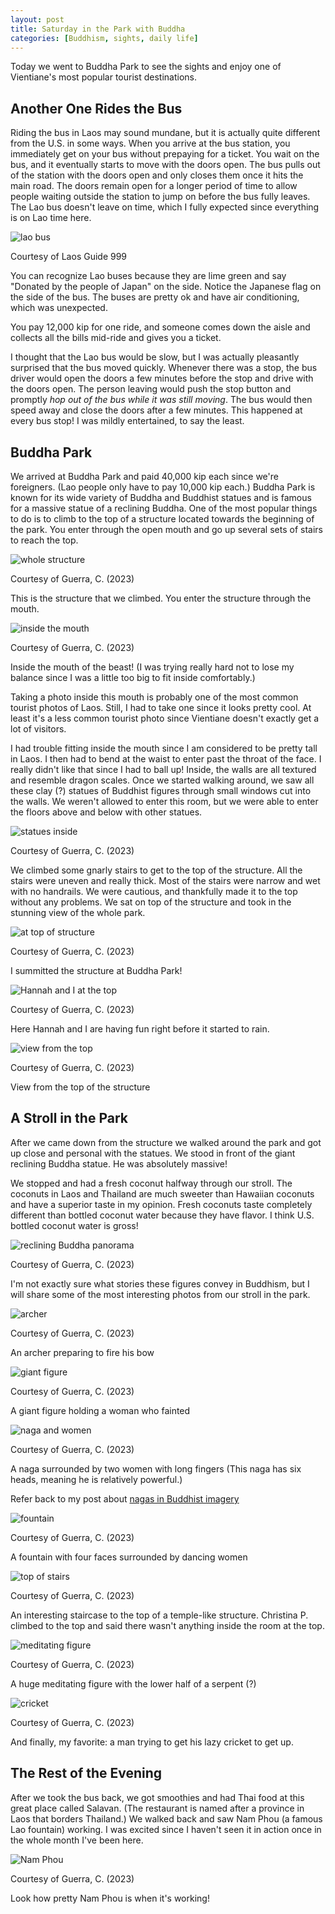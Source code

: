 ```yaml
---
layout: post
title: Saturday in the Park with Buddha
categories: [Buddhism, sights, daily life]
---
```


Today we went to Buddha Park to see the sights and enjoy one of Vientiane's most popular tourist destinations. 

## Another One Rides the Bus

Riding the bus in Laos may sound mundane, but it is actually quite different from the U.S. in some ways. When you arrive at the bus station, you immediately get on your bus without prepaying for a ticket. You wait on the bus, and it eventually starts to move with the doors open. The bus pulls out of the station with the doors open and only closes them once it hits the main road. The doors remain open for a longer period of time to allow people waiting outside the station to jump on before the bus fully leaves. The Lao bus doesn't leave on time, which I fully expected since everything is on Lao time here. 

![lao bus](https://www.laos-guide-999.com/images/city-bus-green-white.jpg)

Courtesy of Laos Guide 999

You can recognize Lao buses because they are lime green and say "Donated by the people of Japan" on the side. Notice the Japanese flag on the side of the bus. The buses are pretty ok and have air conditioning, which was unexpected.

You pay 12,000 kip for one ride, and someone comes down the aisle and collects all the bills mid-ride and gives you a ticket. 

I thought that the Lao bus would be slow, but I was actually pleasantly surprised that the bus moved quickly. Whenever there was a stop, the bus driver would open the doors a few minutes before the stop and drive with the doors open. The person leaving would push the stop button and promptly *hop out of the bus while it was still moving*. The bus would then speed away and close the doors after a few minutes. This happened at every bus stop! I was mildly entertained, to say the least. 

## Buddha Park

We arrived at Buddha Park and paid 40,000 kip each since we're foreigners. (Lao people only have to pay 10,000 kip each.) Buddha Park is known for its wide variety of Buddha and Buddhist statues and is famous for a massive statue of a reclining Buddha. One of the most popular things to do is to climb to the top of a structure located towards the beginning of the park. You enter through the open mouth and go up several sets of stairs to reach the top. 

![whole structure](https://lh3.googleusercontent.com/pw/AIL4fc9uCwleYSmqjy_xZL9fpiVscNjVzjkklcFsbLN5njbqc14u0FJOUucT3qFYg0CdwlrfxdRxD4WsfuvEC3kXgUUJJdPLmCHCrkAaEBRtqZeRAHQ8GEce=w1000)

Courtesy of Guerra, C. (2023)

This is the structure that we climbed. You enter the structure through the mouth. 

![inside the mouth](https://lh3.googleusercontent.com/pw/AIL4fc-Fw6wWTAybVmcwHGaMybXOfe7DEEsKz5nBf0DSVuZwJxaFUL8Mk1ZHTX5OD2-lNOv5QVtCOndOO768Do-Wi43ZCb2kd7FB1zEKSYhZ8Xne8-OErPa1=w1000)

Courtesy of Guerra, C. (2023)

Inside the mouth of the beast! (I was trying really hard not to lose my balance since I was a little too big to fit inside comfortably.)

Taking a photo inside this mouth is probably one of the most common tourist photos of Laos. Still, I had to take one since it looks pretty cool. At least it's a less common tourist photo since Vientiane doesn't exactly get a lot of visitors. 

I had trouble fitting inside the mouth since I am considered to be pretty tall in Laos. I then had to bend at the waist to enter past the throat of the face. I really didn't like that since I had to ball up! Inside, the walls are all textured and resemble dragon scales. Once we started walking around, we saw all these clay (?) statues of Buddhist figures through small windows cut into the walls. We weren't allowed to enter this room, but we were able to enter the floors above and below with other statues.

![statues inside](https://lh3.googleusercontent.com/pw/AIL4fc9Q0P_nOgD6U3qHQ7CAgjXt4uZ6G2GkO3mp-wS-EtnaWm4A5RfdJeV3Vu0t2KuImtMzSharwArRinkVbRh-ltkSPMZbLrEijs-uq4fM0AhHksDw_-YH=w1000)

Courtesy of Guerra, C. (2023)

We climbed some gnarly stairs to get to the top of the structure. All the stairs were uneven and really thick. Most of the stairs were narrow and wet with no handrails. We were cautious, and thankfully made it to the top without any problems. We sat on top of the structure and took in the stunning view of the whole park. 


![at top of structure](https://lh3.googleusercontent.com/pw/AIL4fc8FqQpYkkdnEB5_Z37fqU4KrIp2Tmbm2FoILYjkbOvu4kFLrC2U889FahMxZHpBn2FzUTpYsY9iPMY8H3HGezxKv4IvfocEepo3T6vLPfN0U1iY6pto=w1000)

Courtesy of Guerra, C. (2023)

I summitted the structure at Buddha Park!

![Hannah and I at the top](https://lh3.googleusercontent.com/pw/AIL4fc_8DNCB4PdAFcBXbzqKbJ1kuRus4yTdb_COAsnd76_GlBmTpskUxQ3qDaClRW5L4qRu9O4QIhk6oIFXDm9BmKo-n-LBdZ37Mz3Gj1lbixAa-9SoZqUO=w1000)

Courtesy of Guerra, C. (2023)

Here Hannah and I are having fun right before it started to rain.

![view from the top](https://lh3.googleusercontent.com/pw/AIL4fc_9wuCi4JJztnUnS63Rg31EcPi3FZKAnwuqVxGvx9ZlXc0uA9WpAMKIWHLrkYCeuRpPKwrRULuOcVw8OiXIpExXniXh3ZyZKmLXremXFAXJYo9wpiSN=w1000)

Courtesy of Guerra, C. (2023)

View from the top of the structure

## A Stroll in the Park

After we came down from the structure we walked around the park and got up close and personal with the statues. We stood in front of the giant reclining Buddha statue. He was absolutely massive!

We stopped and had a fresh coconut halfway through our stroll. The coconuts in Laos and Thailand are much sweeter than Hawaiian coconuts and have a superior taste in my opinion. Fresh coconuts taste completely different than bottled coconut water because they have flavor. I think U.S. bottled coconut water is gross!

![reclining Buddha panorama](https://lh3.googleusercontent.com/pw/AIL4fc9Ik6lnyiqUwpsUBVfkZAOnBEY7ZAaAyi7Pp7CYOgoC-oalVyelfzwnp3h78XIknCwxNk5047xOasV_hFLR88H9Vz12U4tn2SRdiosJmLsrEqXwnFnc=w1000)

Courtesy of Guerra, C. (2023)

I'm not exactly sure what stories these figures convey in Buddhism, but I will share some of the most interesting photos from our stroll in the park. 

![archer](https://lh3.googleusercontent.com/pw/AIL4fc8bUbwxpffU7k2Fyqbdg71iVKDlNhGb1toCEqbiDvoyMIPLueSLt0LFA19g1FpvT3xVKxVCY7eFrWNtZoR5SAiqY7tCQUfmkeHQYZl5KK4dVyb7m0ri=w1000)

Courtesy of Guerra, C. (2023)

An archer preparing to fire his bow

![giant figure](https://lh3.googleusercontent.com/pw/AIL4fc8TOap78aCQos7P31YT2j8PzydeJqoKOp4M8udN5Ex5V5XoyFWFGFa08dvsq6kOj7tzLlQPS3QiQqTeELCiNd0Qu5VmOAKYCs7IK1A3pG0qfxwY1ITb=w1000)

Courtesy of Guerra, C. (2023)

A giant figure holding a woman who fainted

![naga and women](https://lh3.googleusercontent.com/pw/AIL4fc9QKujMRGvXpLr_whYa4dnMBTBFQFLn7CNBlZYu749jXED1BgWoNXDBc1neQx-Ff-zAYqec_2T_1S9Ekgcqq3ZzDtw2GYQy6hfYEY6_Fq6Q5KctFF2O=w1000)

Courtesy of Guerra, C. (2023)

A naga surrounded by two women with long fingers (This naga has six heads, meaning he is relatively powerful.)

Refer back to my post about [nagas in Buddhist imagery](https://cgguerra.github.io/live-laugh-laos/monuments/history/sights/buddhism/art/spirit%20houses/2023/08/26/field-trip/)


![fountain](https://lh3.googleusercontent.com/pw/AIL4fc8MPpuCRuj7rb8o41nsvPo3IKvkoO0qVJX8ninFPSyO1C0VmSQDE5ub0jfe1-PMdurtxMg6mxG676QkC1YFfTwe4Bohx824ilvDvwkz3R8Vg24Y0DPz=w1000)

Courtesy of Guerra, C. (2023)

A fountain with four faces surrounded by dancing women

![top of stairs](https://lh3.googleusercontent.com/pw/AIL4fc8wpF1F81ASiqGuO-Q7NRyCICpTaP7LNw-HoQb6jk2Z_9D7pgzVZSW1iDcs8P_rg1dT0JGHmGl8wx4U0MkXF73gAfnzJfCuVeD82G70h_EqnIBLaOOk=w1000)

Courtesy of Guerra, C. (2023)

An interesting staircase to the top of a temple-like structure. Christina P. climbed to the top and said there wasn't anything inside the room at the top. 

![meditating figure](https://lh3.googleusercontent.com/pw/AIL4fc_qK5N8usr_LxD0xmvJG-8H7A1u81h83WBgkkGu6J9hxS9on7jZv3MBzul31gvk-5PGSHIPr2trecD0DqjeGqfEvj4wKK53YzJUpec7xTxn2E5Dlvfc=w1000)

Courtesy of Guerra, C. (2023)

A huge meditating figure with the lower half of a serpent (?)

![cricket](https://lh3.googleusercontent.com/pw/AIL4fc8onY84bOr6SnOYYcME-kOiXE163wOJa8fF_otOns8nqa9xUIBVHnBeaN-ngs9vI48bNxtHOZs7EL5ZiixjsD-uKuLMgwHQbrsigtKxexdhlW3QwW9o=w1000)

Courtesy of Guerra, C. (2023)

And finally, my favorite: a man trying to get his lazy cricket to get up. 


## The Rest of the Evening

After we took the bus back, we got smoothies and had Thai food at this great place called Salavan. (The restaurant is named after a province in Laos that borders Thailand.) We walked back and saw Nam Phou (a famous Lao fountain) working. I was excited since I haven't seen it in action once in the whole month I've been here. 

![Nam Phou](https://lh3.googleusercontent.com/pw/AIL4fc-fycf03aQNrQrclAoVbjJTHe0Rdo77X9z4VaOFBpoZId2YmZ1_8087sgxkpeCxsDSOhBpDWtjU00eEjVGe73chOIs3eg3GIEEezNHDqjQdStllms-e=w1000)

Courtesy of Guerra, C. (2023)

Look how pretty Nam Phou is when it's working!

<!-- Hello and welcome. The only purpose of this post is to greet you when your site comes alive for the first time.  
This post will demonstrate some of the more common content & elements found in posts.  
Feel free to delete this post when you are ready to publish your first post.  

Lorem ipsum dolor sit amet, consectetur adipiscing elit. Fusce bibendum neque eget nunc mattis eu sollicitudin enim tincidunt. Vestibulum lacus tortor, ultricies id dignissim ac, bibendum in velit.

## Some great heading (h2)

Proin convallis mi ac felis pharetra aliquam. Curabitur dignissim accumsan rutrum. In arcu magna, aliquet vel pretium et, molestie et arcu.


Mauris lobortis nulla et felis ullamcorper bibendum. Phasellus et hendrerit mauris. Proin eget nibh a massa vestibulum pretium. Suspendisse eu nisl a ante aliquet bibendum quis a nunc. Praesent varius interdum vehicula. Aenean risus libero, placerat at vestibulum eget, ultricies eu enim. Praesent nulla tortor, malesuada adipiscing adipiscing sollicitudin, adipiscing eget est.

## Another great heading (h2)

Lorem ipsum dolor sit amet, consectetur adipiscing elit. Fusce bibendum neque eget nunc mattis eu sollicitudin enim tincidunt. Vestibulum lacus tortor, ultricies id dignissim ac, bibendum in velit.

### Some great subheading (h3)

Proin convallis mi ac felis pharetra aliquam. Curabitur dignissim accumsan rutrum. In arcu magna, aliquet vel pretium et, molestie et arcu. Mauris lobortis nulla et felis ullamcorper bibendum.

Phasellus et hendrerit mauris. Proin eget nibh a massa vestibulum pretium. Suspendisse eu nisl a ante aliquet bibendum quis a nunc.

### Some great subheading (h3)

Praesent varius interdum vehicula. Aenean risus libero, placerat at vestibulum eget, ultricies eu enim. Praesent nulla tortor, malesuada adipiscing adipiscing sollicitudin, adipiscing eget est.

> This quote will *change* your life. It will reveal the <i>secrets</i> of the universe, and all the wonders of humanity. Don't <em>misuse</em> it.

Lorem ipsum dolor sit amet, consectetur adipiscing elit. Fusce bibendum neque eget nunc mattis eu sollicitudin enim tincidunt.

### Some great subheading (h3)

Vestibulum lacus tortor, ultricies id dignissim ac, bibendum in velit. Proin convallis mi ac felis pharetra aliquam. Curabitur dignissim accumsan rutrum.

In arcu magna, aliquet vel pretium et, molestie et arcu. Mauris lobortis nulla et felis ullamcorper bibendum. Phasellus et hendrerit mauris.

#### You might want a sub-subheading (h4)

In arcu magna, aliquet vel pretium et, molestie et arcu. Mauris lobortis nulla et felis ullamcorper bibendum. Phasellus et hendrerit mauris.

In arcu magna, aliquet vel pretium et, molestie et arcu. Mauris lobortis nulla et felis ullamcorper bibendum. Phasellus et hendrerit mauris.

#### But it's probably overkill (h4)

In arcu magna, aliquet vel pretium et, molestie et arcu. Mauris lobortis nulla et felis ullamcorper bibendum. Phasellus et hendrerit mauris.

##### Could be a smaller sub-heading, `pacman` (h5)

In arcu magna, aliquet vel pretium et, molestie et arcu. Mauris lobortis nulla et felis ullamcorper bibendum. Phasellus et hendrerit mauris.

###### Small yet significant sub-heading  (h6)

In arcu magna, aliquet vel pretium et, molestie et arcu. Mauris lobortis nulla et felis ullamcorper bibendum. Phasellus et hendrerit mauris.

### Highlight the code please!!

{% highlight c %}
float Q_rsqrt( float number )
{
	long i;
	float x2, y;
	const float threehalfs = 1.5F;

	x2 = number * 0.5F;
	y  = number;
	i  = * ( long * ) &y;                       // evil floating point bit level hacking
	i  = 0x5f3759df - ( i >> 1 );               // what the fuck? 
	y  = * ( float * ) &i;
	y  = y * ( threehalfs - ( x2 * y * y ) );   // 1st iteration
//	y  = y * ( threehalfs - ( x2 * y * y ) );   // 2nd iteration, this can be removed

	return y;
}
{% endhighlight %}

### Oh hai, an unordered list!!

In arcu magna, aliquet vel pretium et, molestie et arcu. Mauris lobortis nulla et felis ullamcorper bibendum. Phasellus et hendrerit mauris.

- First item, yo
- Second item, dawg
- Third item, what what?!
- Fourth item, fo sheezy my neezy

### Oh hai, an ordered list!!

In arcu magna, aliquet vel pretium et, molestie et arcu. Mauris lobortis nulla et felis ullamcorper bibendum. Phasellus et hendrerit mauris.

1. First item, yo
2. Second item, dawg
3. Third item, what what?!
4. Fourth item, fo sheezy my neezy

## Headings are cool! (h2)

Proin eget nibh a massa vestibulum pretium. Suspendisse eu nisl a ante aliquet bibendum quis a nunc. Praesent varius interdum vehicula. Aenean risus libero, placerat at vestibulum eget, ultricies eu enim. Praesent nulla tortor, malesuada adipiscing adipiscing sollicitudin, adipiscing eget est.

Praesent nulla tortor, malesuada adipiscing adipiscing sollicitudin, adipiscing eget est.

Proin eget nibh a massa vestibulum pretium. Suspendisse eu nisl a ante aliquet bibendum quis a nunc.

### Tables

Title 1               | Title 2               | Title 3               | Title 4
--------------------- | --------------------- | --------------------- | ---------------------
lorem                 | lorem ipsum           | lorem ipsum dolor     | lorem ipsum dolor sit
lorem ipsum dolor sit | lorem ipsum dolor sit | lorem ipsum dolor sit | lorem ipsum dolor sit
lorem ipsum dolor sit | lorem ipsum dolor sit | lorem ipsum dolor sit | lorem ipsum dolor sit
lorem ipsum dolor sit | lorem ipsum dolor sit | lorem ipsum dolor sit | lorem ipsum dolor sit

Title 1 | Title 2 | Title 3 | Title 4
--- | --- | --- | ---
lorem | lorem ipsum | lorem ipsum dolor | lorem ipsum dolor sit
lorem ipsum dolor sit amet | lorem ipsum dolor sit amet consectetur | lorem ipsum dolor sit amet | lorem ipsum dolor sit
lorem ipsum dolor | lorem ipsum | lorem | lorem ipsum
lorem ipsum dolor | lorem ipsum dolor sit | lorem ipsum dolor sit amet | lorem ipsum dolor sit amet consectetur -->

